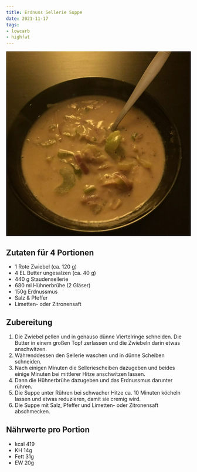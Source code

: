 ```yaml
---
title: Erdnuss Sellerie Suppe
date: 2021-11-17
tags:
- lowcarb
- highfat
---
```


![](/img/erdnuss-sellerie-suppe.webp)

## Zutaten für 4 Portionen
- 1         Rote Zwiebel (ca. 120 g)
- 4 EL      Butter ungesalzen (ca. 40 g)
- 440 g     Staudensellerie
- 680 ml    Hühnerbrühe (2 Gläser)
- 150g      Erdnussmus
- Salz & Pfeffer
- Limetten- oder Zitronensaft

## Zubereitung
1. Die Zwiebel pellen und in genauso dünne Viertelringe schneiden. Die Butter in einem großen Topf zerlassen und die Zwiebeln darin etwas anschwitzen.
1. Währenddessen den Sellerie waschen und in dünne Scheiben schneiden.
1. Nach einigen Minuten die Selleriescheiben dazugeben und beides einige Minuten bei mittlerer Hitze anschwitzen lassen.
1. Dann die Hühnerbrühe dazugeben und das Erdnussmus darunter rühren.
1. Die Suppe unter Rühren bei schwacher Hitze ca. 10 Minuten köcheln lassen und etwas reduzieren, damit sie cremig wird.
1. Die Suppe mit Salz, Pfeffer und Limetten- oder Zitronensaft abschmecken.

## Nährwerte pro Portion
- kcal  419
- KH     14g
- Fett   31g
- EW     20g
